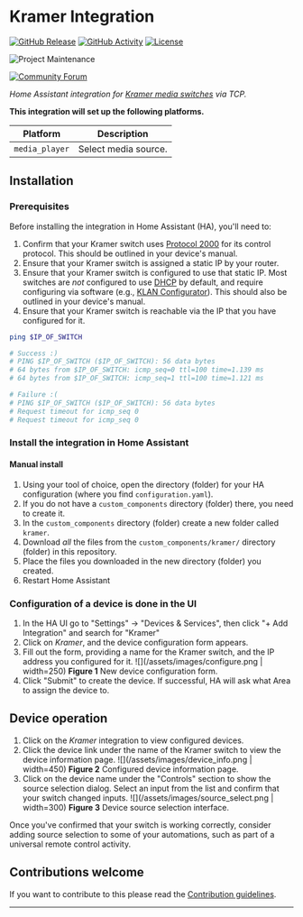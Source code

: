 # Kramer Integration

[![GitHub Release][releases-shield]][releases]
[![GitHub Activity][commits-shield]][commits]
[![License][license-shield]](LICENSE)

![Project Maintenance][maintenance-shield]

[![Community Forum][forum-shield]][forum]

_Home Assistant integration for [Kramer media switches][kramer-integration] via
TCP._

**This integration will set up the following platforms.**

Platform | Description
-- | --
`media_player` | Select media source.

## Installation

### Prerequisites

Before installing the integration in Home Assistant (HA), you'll need to:

1. Confirm that your Kramer switch uses [Protocol 2000][p2000] for its control
protocol.  This should be outlined in your device's manual.
1. Ensure that your Kramer switch is assigned a static IP by your router.
1. Ensure that your Kramer switch is configured to use that static IP. Most
switches are _not_ configured to use [DHCP][dhcp] by default, and require
configuring via software (e.g., [KLAN Configurator][klan]). This should also be
outlined in your device's manual.
1. Ensure that your Kramer switch is reachable via the IP that you have
configured for it.

```sh
ping $IP_OF_SWITCH

# Success :)
# PING $IP_OF_SWITCH ($IP_OF_SWITCH): 56 data bytes
# 64 bytes from $IP_OF_SWITCH: icmp_seq=0 ttl=100 time=1.139 ms
# 64 bytes from $IP_OF_SWITCH: icmp_seq=1 ttl=100 time=1.121 ms

# Failure :(
# PING $IP_OF_SWITCH ($IP_OF_SWITCH): 56 data bytes
# Request timeout for icmp_seq 0
# Request timeout for icmp_seq 0
```

### Install the integration in Home Assistant

#### Manual install

1. Using your tool of choice, open the directory (folder) for your HA
configuration (where you find `configuration.yaml`).
1. If you do not have a `custom_components` directory (folder) there, you need
to create it.
1. In the `custom_components` directory (folder) create a new folder called
`kramer`.
1. Download _all_ the files from the `custom_components/kramer/` directory
(folder) in this repository.
1. Place the files you downloaded in the new directory (folder) you created.
1. Restart Home Assistant

### Configuration of a device is done in the UI

1. In the HA UI go to "Settings" -> "Devices & Services", then click "+ Add
Integration" and search for "Kramer"
1. Click on _Kramer_, and the device configuration form appears.
1. Fill out the form, providing a name for the Kramer switch, and the IP address
you configured for it.
    ![](/assets/images/configure.png | width=250)
    **Figure 1** New device configuration form.
1. Click "Submit" to create the device. If successful, HA will ask what Area to assign the
device to.

## Device operation

1. Click on the _Kramer_ integration to view configured devices.
1. Click the device link under the name of the Kramer switch to view the device
information page.
    ![](/assets/images/device_info.png | width=450)
    **Figure 2** Configured device information page.
1. Click on the device name under the "Controls" section to show the source
selection dialog. Select an input from the list and confirm that your switch
changed inputs.
    ![](/assets/images/source_select.png | width=300)
    **Figure 3** Device source selection interface.

Once you've confirmed that your switch is working correctly, consider adding
source selection to some of your automations, such as part of a universal remote
control activity.

## Contributions welcome

If you want to contribute to this please read the
[Contribution guidelines](CONTRIBUTING.md).

***

[dhcp]: https://en.wikipedia.org/wiki/Dynamic_Host_Configuration_Protocol
[kramer-integration]: https://github.com/krohrbaugh/kramer-homeassistant
[klan]: https://k.kramerav.com/support/download.asp?f=55565
[p2000]: https://cdn.kramerav.com/web/downloads/tech-papers/protocol_2000_rev0_51.pdf
[commits-shield]: https://img.shields.io/github/commit-activity/y/krohrbaugh/kramer-homeassistant.svg?style=for-the-badge
[commits]: https://github.com/krohrbaugh/kramer-homeassistant/commits/main
[forum-shield]: https://img.shields.io/badge/community-forum-brightgreen.svg?style=for-the-badge
[forum]: https://community.home-assistant.io/
[license-shield]: https://img.shields.io/github/license/krohrbaugh/kramer-homeassistant.svg?style=for-the-badge
[maintenance-shield]: https://img.shields.io/badge/maintainer-Kevin%20Rohrbaugh%20%40krohrbaugh-blue.svg?style=for-the-badge
[releases-shield]: https://img.shields.io/github/release/krohrbaugh/kramer-homeassistant.svg?style=for-the-badge
[releases]: https://github.com/krohrbaugh/kramer-homeassistant/releases
